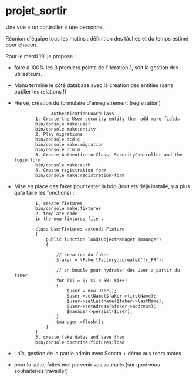 # projet_sortir

Une vue = un controller = une personne.

Réunion d'équipe tous les matins : définition des tâches et du temps estimé pour chacun.

Pour le mardi 19, je propose :
  - faire à 100% les 3 premiers points de l'itération 1, soit la gestion des utilisateurs.
  - Manu termine le côté database avec la création des entities (sans oublier les relations !)
  - Hervé, création du formulaire d'enregistrement (registration) :
  
                      AuthenticationGuardClass
                1. Create the User security entity then add more fields
                bin/console make:user
                bin/console make:entity
                2. Play migrations
                bin/console d:d:c
                bin/console make:migration
                bin/console d:m:m
                3. Create AuthenticatorClass, SecurityController and the login form
                bin/console make:auth
                4. Create registration form
                bin/console make:registration-form

  - Mise en place des faker pour tester la bdd (tout ets déjà installé, y a plus qu'a faire les fonctions) :
  
                1. create fixtures
                bin/console make:fixtures
                2. template code
                in the new fixtures file :

                class UserFixtures extends Fixture
                {
                    public function load(ObjectManager $manager)
                    {

                        // creation du faker
                        $faker = \Faker\Factory::create('fr_FR');

                        // on boucle pour hydrater des User a partir du faker
                        for ($i = 0; $i < 50; $i++)
                        {
                            $user = new User();
                            $user->setName($faker->firstName);
                            $user->setLastname($faker->lastName);
                            $user->setAdress($faker->address);
                            $manager->persist($user);
                        }
                        $manager->flush();
                    }
                }
                3. create fake datas and save them
                bin/console doctrine:fixtures:load
                
  - Loïc, gestion de la partie admin avec Sonata + démo aux team mates    
  
  - pour la suite, faites moi parvenir vos souhaits (sur quoi vous souhaiteriez travailler)
